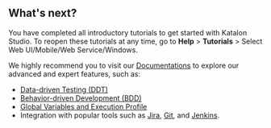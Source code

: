 ## What's next?

You have completed all introductory tutorials to get started with Katalon Studio. To reopen these tutorials at any time, go to **Help** > **Tutorials** > Select Web UI/Mobile/Web Service/Windows.

We highly recommend you to visit our [Documentations](https://docs.katalon.com/katalon-studio/docs/index.html) to explore our advanced and expert features, such as:

* [Data-driven Testing (DDT)](https://docs.katalon.com/katalon-studio/docs/ddt.html)
* [Behavior-driven Development (BDD)](https://docs.katalon.com/katalon-studio/docs/cucumber-features-file.html)
* [Global Variables and Execution Profile
](https://docs.katalon.com/katalon-studio/docs/execution-profile-v54.html)
* Integration with popular tools such as [Jira](https://docs.katalon.com/katalon-studio/docs/jira-integration.html), [Git](https://docs.katalon.com/katalon-studio/docs/git-integration.html), and [Jenkins](https://docs.katalon.com/katalon-studio/docs/jenkins-plugin-windows.html).



